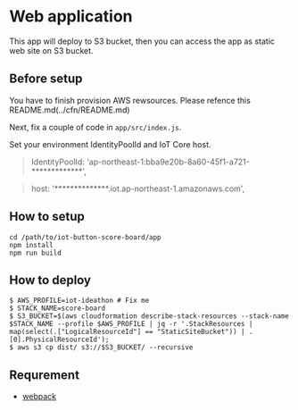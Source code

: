 Web application
===

This app will deploy to S3 bucket, then you can access the app as static web site on S3 bucket.

## Before setup

You have to finish provision AWS rewsources.
Please refence this README.md(../cfn/README.md)

Next, fix a couple of code in `app/src/index.js`.

Set your environment IdentityPoolId and IoT Core host.

> IdentityPoolId: 'ap-northeast-1:bba9e20b-8a60-45f1-a721-*************',

> host: '**************.iot.ap-northeast-1.amazonaws.com',


## How to setup

```
cd /path/to/iot-button-score-board/app
npm install
npm run build
```

## How to deploy 

```console
$ AWS_PROFILE=iot-ideathon # Fix me
$ STACK_NAME=score-board
$ S3_BUCKET=$(aws cloudformation describe-stack-resources --stack-name $STACK_NAME --profile $AWS_PROFILE | jq -r '.StackResources | map(select(.["LogicalResourceId"] == "StaticSiteBucket")) | .[0].PhysicalResourceId');
$ aws s3 cp dist/ s3://$S3_BUCKET/ --recursive
```

## Requrement

- [webpack](https://webpack.js.org)
